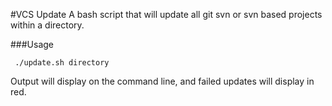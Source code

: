 #VCS Update
A bash script that will update all git svn or svn based projects within a directory.

###Usage

     ./update.sh directory
	 
Output will display on the command line, and failed updates will display in red.
